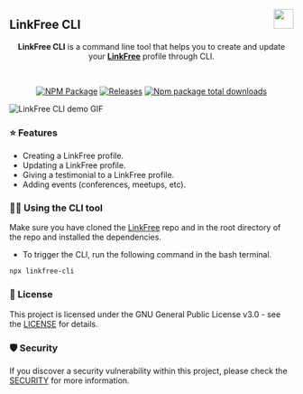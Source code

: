 <img align="right" src="https://user-images.githubusercontent.com/51878265/186825286-499db16b-5b95-488d-b6d5-09d44521b890.png" height="35px"> <h2>LinkFree CLI </h2>

<div align="center">


**LinkFree CLI** is a command line tool that helps you to create and update your **[LinkFree](https://github.com/EddieHubCommunity/LinkFree)** profile through CLI.

<br>
  
[![NPM Package](https://github.com/Pradumnasaraf/LinkFree-CLI/actions/workflows/publish.yml/badge.svg)](https://github.com/Pradumnasaraf/LinkFree-CLI/actions/workflows/publish.yml) 
[![Releases](https://github.com/Pradumnasaraf/LinkFree-CLI/actions/workflows/releases.yml/badge.svg)](https://github.com/Pradumnasaraf/LinkFree-CLI/actions/workflows/releases.yml) 
[![Npm package total downloads](https://badgen.net/npm/dt/linkfree-cli)](https://npmjs.com/package/linkfree-cli)

</div>

![LinkFree CLI demo GIF](https://user-images.githubusercontent.com/51878265/220831787-93c6b920-2961-4729-8a2c-0ac576658d83.gif)

### ⭐️ Features

- Creating a LinkFree profile.
- Updating a LinkFree profile.
- Giving a testimonial to a LinkFree profile.
- Adding events (conferences, meetups, etc).


### 👨‍💻 Using the CLI tool

Make sure you have cloned the [LinkFree](https://github.com/EddieHubCommunity/LinkFree) repo and in the root directory of the repo and installed the dependencies.

- To trigger the CLI, run the following command in the bash terminal.

```bash
npx linkfree-cli
```

### 📝 License

This project is licensed under the GNU General Public License v3.0 - see the [LICENSE](LICENSE) for details.

### 🛡 Security

If you discover a security vulnerability within this project, please check the [SECURITY](SECURITY.md) for more information.
